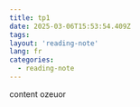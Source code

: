 ```yaml
---
title: tp1
date: 2025-03-06T15:53:54.409Z
tags:
layout: 'reading-note'
lang: fr
categories: 
  - reading-note
---
```

content ozeuor